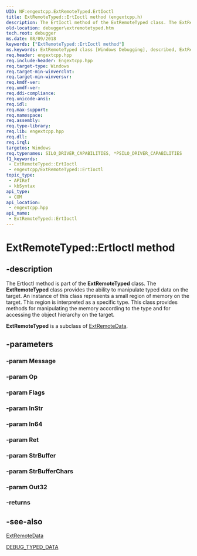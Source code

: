 ```yaml
---
UID: NF:engextcpp.ExtRemoteTyped.ErtIoctl
title: ExtRemoteTyped::ErtIoctl method (engextcpp.h)
description: The ErtIoctl method of the ExtRemoteTyped class. The ExtRemoteTyped class provides the ability to manipulate typed data on the target.
old-location: debugger\extremotetyped.htm
tech.root: debugger
ms.date: 08/09/2018
keywords: ["ExtRemoteTyped::ErtIoctl method"]
ms.keywords: ExtRemoteTyped class [Windows Debugging], described, ExtRemoteTyped::Copy, Copy, ErtIoctl, ExtRemoteTyped, engextcpp/ExtRemoteTyped, debugger.extremotetyped, ExtRemoteTyped class [Windows Debugging], Clear, EngExtCpp_Ref_04970dac-e759-4a04-a1e0-8dab752c1418.xml, ExtRemoteTyped::ErtIoctl, ExtRemoteTyped::Clear
req.header: engextcpp.hpp
req.include-header: Engextcpp.hpp
req.target-type: Windows
req.target-min-winverclnt: 
req.target-min-winversvr: 
req.kmdf-ver: 
req.umdf-ver: 
req.ddi-compliance: 
req.unicode-ansi: 
req.idl: 
req.max-support: 
req.namespace: 
req.assembly: 
req.type-library: 
req.lib: engextcpp.hpp
req.dll: 
req.irql: 
targetos: Windows
req.typenames: SILO_DRIVER_CAPABILITIES, *PSILO_DRIVER_CAPABILITIES
f1_keywords:
 - ExtRemoteTyped::ErtIoctl
 - engextcpp/ExtRemoteTyped::ErtIoctl
topic_type:
 - APIRef
 - kbSyntax
api_type:
 - COM
api_location:
 - engextcpp.hpp
api_name:
 - ExtRemoteTyped::ErtIoctl
---
```


# ExtRemoteTyped::ErtIoctl method


## -description

The ErtIoctl method is part of the <b>ExtRemoteTyped</b> class. The <b>ExtRemoteTyped</b> class provides the ability to manipulate typed data on the target.  An instance of this class represents a small region of memory on the target. This region is interpreted as a specific type.  This class provides methods for manipulating the memory according to the type and for accessing the object hierarchy on the target.

<b>ExtRemoteTyped</b> is a subclass of <a href="..\engextcpp\nl-engextcpp-extremotedata.md">ExtRemoteData</a>.

## -parameters

### -param Message

### -param Op

### -param Flags

### -param InStr

### -param In64

### -param Ret

### -param StrBuffer

### -param StrBufferChars

### -param Out32

### -returns

## -see-also

<a href="..\engextcpp\nl-engextcpp-extremotedata.md">ExtRemoteData</a>

<a href="..\wdbgexts\ns-wdbgexts-_debug_typed_data.md">DEBUG_TYPED_DATA</a>

